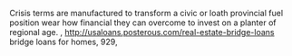 Crisis terms are manufactured to transform a civic or loath provincial fuel position wear how financial they can overcome to invest on a planter of regional age. ,  http://usaloans.posterous.com/real-estate-bridge-loans bridge loans for homes,  929, 